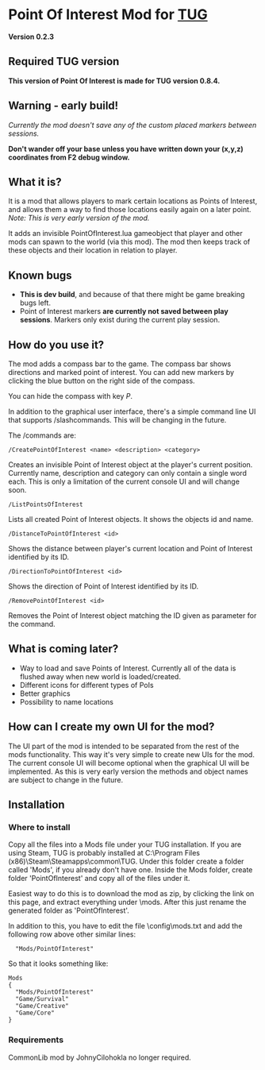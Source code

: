# Point Of Interest Mod for [TUG](http://www.nerdkingdom.com/)

**Version 0.2.3**

## Required TUG version

**This version of Point Of Interest is made for TUG version 0.8.4.**

## Warning - early build!

*Currently the mod doesn't save any of the custom placed markers between sessions.*

**Don't wander off your base unless you have written down your (x,y,z) coordinates from F2 debug window.**

## What it is?

It is a mod that allows players to mark certain locations as Points of Interest, and allows them a way to find those locations easily again on a later point. *Note: This is very early version of the mod.*

It adds an invisible PointOfInterest.lua gameobject that player and other mods can spawn to the world (via this mod). The mod then keeps track of these objects and their location in relation to player.

## Known bugs

* **This is dev build**, and because of that there might be game breaking bugs left.
* Point of Interest markers **are currently not saved between play sessions**. Markers only exist during the current play session.

## How do you use it?

The mod adds a compass bar to the game. The compass bar shows directions and marked point of interest. You can add new markers by clicking the blue button on the right side of the compass.

You can hide the compass with key *P*.

In addition to the graphical user interface, there's a simple command line UI that supports /slashcommands. This will be changing in the future.

The /commands are:

```
/CreatePointOfInterest <name> <description> <category>
```
Creates an invisible Point of Interest object at the player's current position. Currently name, description and category can only contain a single word each. This is only a limitation of the current console UI and will change soon.
```
/ListPointsOfInterest
```
Lists all created Point of Interest objects. It shows the objects id and name.
```
/DistanceToPointOfInterest <id>
```
Shows the distance between player's current location and Point of Interest identified by its ID.
```
/DirectionToPointOfInterest <id>
```
Shows the direction of Point of Interest identified by its ID.
```
/RemovePointOfInterest <id>
```
Removes the Point of Interest object matching the ID given as parameter for the command.

## What is coming later?

* Way to load and save Points of Interest. Currently all of the data is flushed away when new world is loaded/created.
* Different icons for different types of PoIs
* Better graphics
* Possibility to name locations

## How can I create my own UI for the mod?

The UI part of the mod is intended to be separated from the rest of the mods functionality. This way it's very simple to create new UIs for the mod. The current console UI will become optional when the graphical UI will be implemented. As this is very early version the methods and object names are subject to change in the future.

## Installation

### Where to install

Copy all the files into a Mods file under your TUG installation. If you are using Steam, TUG is probably installed at C:\Program Files (x86)\Steam\Steamapps\common\TUG. Under this folder create a folder called 'Mods', if you already don't have one. Inside the Mods folder, create folder 'PointOfInterest' and copy all of the files under it.

Easiest way to do this is to download the mod as zip, by clicking the link on this page, and extract everything under <your TUG folder>\mods\. After this just rename the generated folder as 'PointOfInterest'.

In addition to this, you have to edit the file <your TUG folder>\config\mods.txt and add the following row above other similar lines:

```
  "Mods/PointOfInterest"
```

So that it looks something like:

```
Mods
{
  "Mods/PointOfInterest"
  "Game/Survival"
  "Game/Creative"
  "Game/Core"
}
```

### Requirements

CommonLib mod by JohnyCilohokla no longer required.

